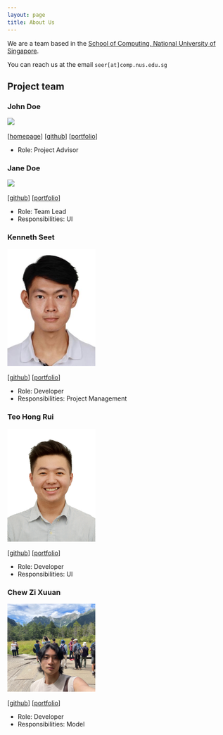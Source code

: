 ```yaml
---
layout: page
title: About Us
---
```


We are a team based in the [School of Computing, National University of Singapore](http://www.comp.nus.edu.sg).

You can reach us at the email `seer[at]comp.nus.edu.sg`

## Project team

### John Doe

<img src="images/johndoe.png" width="200px">

[[homepage](http://www.comp.nus.edu.sg/~damithch)]
[[github](https://github.com/johndoe)]
[[portfolio](team/johndoe.md)]

- Role: Project Advisor

### Jane Doe

<img src="images/johndoe.png" width="200px">

[[github](http://github.com/johndoe)]
[[portfolio](team/johndoe.md)]

- Role: Team Lead
- Responsibilities: UI

### Kenneth Seet

<img src="images/itstrueitstrueitsrealitsreal.png" width="200px">

[[github](http://github.com/itstrueitstrueitsrealitsreal)] [[portfolio](team/johndoe.md)]

- Role: Developer
- Responsibilities: Project Management

### Teo Hong Rui

<img src="images/teohongrui.png" width="200px">

[[github](https://github.com/sethteo)]
[[portfolio](team/johndoe.md)]

- Role: Developer
- Responsibilities: UI

### Chew Zi Xuuan

<img src="images/chewbum.png" width="200px">

[[github](http://github.com/chewbum)]
[[portfolio](team/johndoe.md)]

- Role: Developer
- Responsibilities: Model
